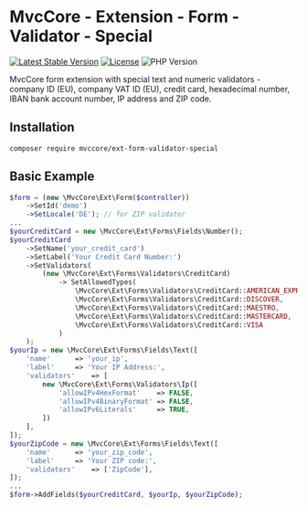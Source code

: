 # MvcCore - Extension - Form - Validator - Special

[![Latest Stable Version](https://img.shields.io/badge/Stable-v5.2.0-brightgreen.svg?style=plastic)](https://github.com/mvccore/ext-form-validator-special/releases)
[![License](https://img.shields.io/badge/License-BSD%203-brightgreen.svg?style=plastic)](https://mvccore.github.io/docs/mvccore/5.0.0/LICENSE.md)
![PHP Version](https://img.shields.io/badge/PHP->=5.4-brightgreen.svg?style=plastic)

MvcCore form extension with special text and numeric validators - company ID (EU), company VAT ID (EU), credit card, hexadecimal number, IBAN bank account number, IP address and ZIP code.

## Installation
```shell
composer require mvccore/ext-form-validator-special
```

## Basic Example
```php
$form = (new \MvcCore\Ext\Form($controller))
	->SetId('demo')
	->SetLocale('DE'); // for ZIP validator
...
$yourCreditCard = new \MvcCore\Ext\Forms\Fields\Number();
$yourCreditCard
	->SetName('your_credit_card')
	->SetLabel('Your Credit Card Number:')
	->SetValidators(
		(new \MvcCore\Ext\Forms\Validators\CreditCard)
			-> SetAllowedTypes(
				\MvcCore\Ext\Forms\Validators\CreditCard::AMERICAN_EXPRESS,
				\MvcCore\Ext\Forms\Validators\CreditCard::DISCOVER,
				\MvcCore\Ext\Forms\Validators\CreditCard::MAESTRO,		
				\MvcCore\Ext\Forms\Validators\CreditCard::MASTERCARD,
				\MvcCore\Ext\Forms\Validators\CreditCard::VISA
			)
	);
$yourIp = new \MvcCore\Ext\Forms\Fields\Text([
	'name'		=> 'your_ip',
	'label'		=> 'Your IP Address:',
	'validators'	=> [
		new \MvcCore\Ext\Forms\Validators\Ip([
			'allowIPv4HexFormat'	=> FALSE,
			'allowIPv4BinaryFormat'	=> FALSE,
			'allowIPv6Literals'		=> TRUE,
		])
	],
]);
$yourZipCode = new \MvcCore\Ext\Forms\Fields\Text([
	'name'		=> 'your_zip_code',
	'label'		=> 'Your ZIP code:',
	'validators'	=> ['ZipCode'],
]);
...
$form->AddFields($yourCreditCard, $yourIp, $yourZipCode);
```

